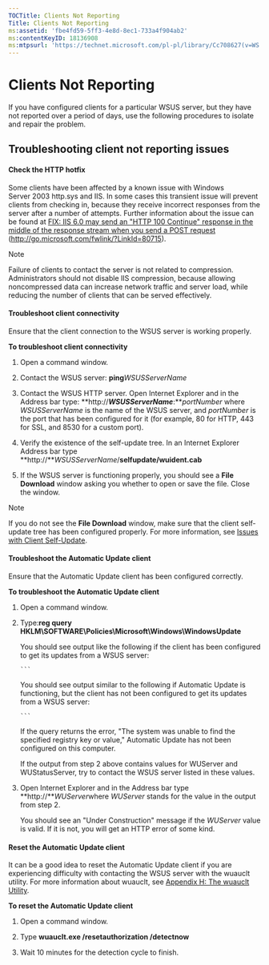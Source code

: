 ```yaml
---
TOCTitle: Clients Not Reporting
Title: Clients Not Reporting
ms:assetid: 'fbe4fd59-5ff3-4e8d-8ec1-733a4f904ab2'
ms:contentKeyID: 18136908
ms:mtpsurl: 'https://technet.microsoft.com/pl-pl/library/Cc708627(v=WS.10)'
---
```


Clients Not Reporting
=====================

If you have configured clients for a particular WSUS server, but they have not reported over a period of days, use the following procedures to isolate and repair the problem.

Troubleshooting client not reporting issues
-------------------------------------------

#### Check the HTTP hotfix

Some clients have been affected by a known issue with Windows Server 2003 http.sys and IIS. In some cases this transient issue will prevent clients from checking in, because they receive incorrect responses from the server after a number of attempts. Further information about the issue can be found at [FIX: IIS 6.0 may send an "HTTP 100 Continue" response in the middle of the response stream when you send a POST request](http://go.microsoft.com/fwlink/?linkid=80715) (http://go.microsoft.com/fwlink/?LinkId=80715).

> [!note]  
> Failure of clients to contact the server is not related to compression. Administrators should not disable IIS compression, because allowing noncompressed data can increase network traffic and server load, while reducing the number of clients that can be served effectively. 

#### Troubleshoot client connectivity

Ensure that the client connection to the WSUS server is working properly.

**To troubleshoot client connectivity**
1.  Open a command window.

2.  Contact the WSUS server: **ping***WSUSServerName*

3.  Contact the WSUS HTTP server. Open Internet Explorer and in the Address bar type: **http://***WSUSServerName***:***portNumber* where *WSUSServerName* is the name of the WSUS server, and *portNumber* is the port that has been configured for it (for example, 80 for HTTP, 443 for SSL, and 8530 for a custom port).

4.  Verify the existence of the self-update tree. In an Internet Explorer Address bar type **http://***WSUSServerName*/**selfupdate/wuident.cab**

5.  If the WSUS server is functioning properly, you should see a **File Download** window asking you whether to open or save the file. Close the window.

> [!note]  
> If you do not see the **File Download** window, make sure that the client self-update tree has been configured properly. For more information, see [Issues with Client Self-Update](https://technet.microsoft.com/0cfbb910-fa13-4d9d-9d53-24e85c8835d2). 

#### Troubleshoot the Automatic Update client

Ensure that the Automatic Update client has been configured correctly.

**To troubleshoot the Automatic Update client**
1.  Open a command window.

2.  Type:**reg query HKLM\\SOFTWARE\\Policies\\Microsoft\\Windows\\WindowsUpdate**

    You should see output like the following if the client has been configured to get its updates from a WSUS server:

    
        ```
    You should see output similar to the following if Automatic Update is functioning, but the client has not been configured to get its updates from a WSUS server:

    
        ```
    If the query returns the error, "The system was unable to find the specified registry key or value," Automatic Update has not been configured on this computer.

    If the output from step 2 above contains values for WUServer and WUStatusServer, try to contact the WSUS server listed in these values.

3.  Open Internet Explorer and in the Address bar type **http://***WUServer*where *WUServer* stands for the value in the output from step 2.

    You should see an "Under Construction" message if the *WUServer* value is valid. If it is not, you will get an HTTP error of some kind.

#### Reset the Automatic Update client

It can be a good idea to reset the Automatic Update client if you are experiencing difficulty with contacting the WSUS server with the wuauclt utility. For more information about wuauclt, see [Appendix H: The wuauclt Utility](https://technet.microsoft.com/26807cd7-72c0-44b1-80f4-a39793801c45).

**To reset the Automatic Update client**
1.  Open a command window.

2.  Type **wuauclt.exe /resetauthorization /detectnow**

3.  Wait 10 minutes for the detection cycle to finish.
